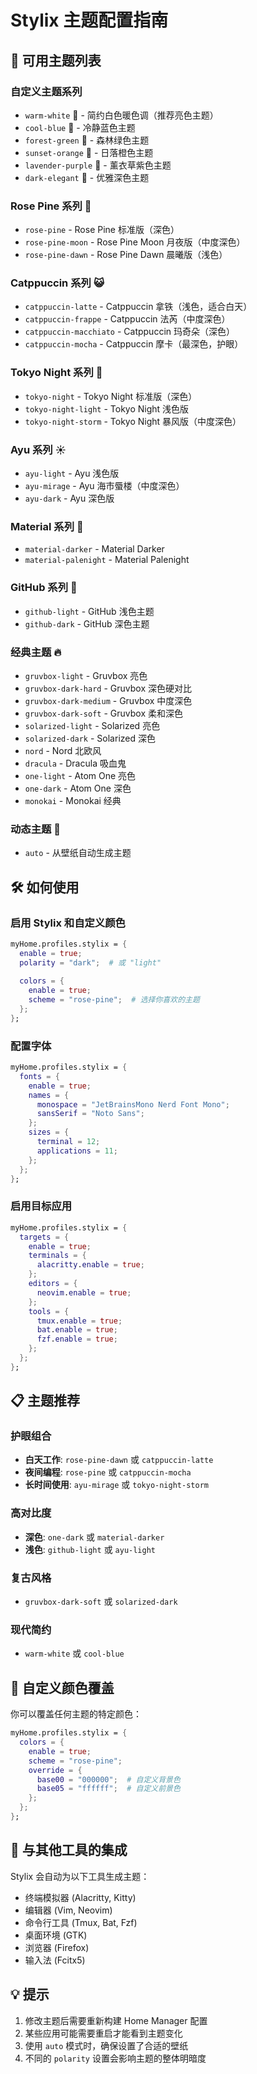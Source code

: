 # Stylix 主题配置指南

## 🎨 可用主题列表

### 自定义主题系列
- `warm-white` 🤍 - 简约白色暖色调（推荐亮色主题）
- `cool-blue` 🩵 - 冷静蓝色主题  
- `forest-green` 🌿 - 森林绿色主题
- `sunset-orange` 🧡 - 日落橙色主题
- `lavender-purple` 💜 - 薰衣草紫色主题
- `dark-elegant` 🖤 - 优雅深色主题

### Rose Pine 系列 🌹
- `rose-pine` - Rose Pine 标准版（深色）
- `rose-pine-moon` - Rose Pine Moon 月夜版（中度深色）
- `rose-pine-dawn` - Rose Pine Dawn 晨曦版（浅色）

### Catppuccin 系列 😺
- `catppuccin-latte` - Catppuccin 拿铁（浅色，适合白天）
- `catppuccin-frappe` - Catppuccin 法芮（中度深色）
- `catppuccin-macchiato` - Catppuccin 玛奇朵（深色）
- `catppuccin-mocha` - Catppuccin 摩卡（最深色，护眼）

### Tokyo Night 系列 🌃
- `tokyo-night` - Tokyo Night 标准版（深色）
- `tokyo-night-light` - Tokyo Night 浅色版
- `tokyo-night-storm` - Tokyo Night 暴风版（中度深色）

### Ayu 系列 ☀️
- `ayu-light` - Ayu 浅色版
- `ayu-mirage` - Ayu 海市蜃楼（中度深色）
- `ayu-dark` - Ayu 深色版

### Material 系列 🎯
- `material-darker` - Material Darker
- `material-palenight` - Material Palenight

### GitHub 系列 🐙
- `github-light` - GitHub 浅色主题
- `github-dark` - GitHub 深色主题

### 经典主题 🔥
- `gruvbox-light` - Gruvbox 亮色
- `gruvbox-dark-hard` - Gruvbox 深色硬对比
- `gruvbox-dark-medium` - Gruvbox 中度深色
- `gruvbox-dark-soft` - Gruvbox 柔和深色
- `solarized-light` - Solarized 亮色
- `solarized-dark` - Solarized 深色  
- `nord` - Nord 北欧风
- `dracula` - Dracula 吸血鬼
- `one-light` - Atom One 亮色
- `one-dark` - Atom One 深色
- `monokai` - Monokai 经典

### 动态主题 🔄
- `auto` - 从壁纸自动生成主题

## 🛠️ 如何使用

### 启用 Stylix 和自定义颜色
```nix
myHome.profiles.stylix = {
  enable = true;
  polarity = "dark";  # 或 "light"
  
  colors = {
    enable = true;
    scheme = "rose-pine";  # 选择你喜欢的主题
  };
};
```

### 配置字体
```nix
myHome.profiles.stylix = {
  fonts = {
    enable = true;
    names = {
      monospace = "JetBrainsMono Nerd Font Mono";
      sansSerif = "Noto Sans";
    };
    sizes = {
      terminal = 12;
      applications = 11;
    };
  };
};
```

### 启用目标应用
```nix
myHome.profiles.stylix = {
  targets = {
    enable = true;
    terminals = {
      alacritty.enable = true;
    };
    editors = {
      neovim.enable = true;
    };
    tools = {
      tmux.enable = true;
      bat.enable = true;
      fzf.enable = true;
    };
  };
};
```

## 📋 主题推荐

### 护眼组合
- **白天工作**: `rose-pine-dawn` 或 `catppuccin-latte`
- **夜间编程**: `rose-pine` 或 `catppuccin-mocha`
- **长时间使用**: `ayu-mirage` 或 `tokyo-night-storm`

### 高对比度
- **深色**: `one-dark` 或 `material-darker`
- **浅色**: `github-light` 或 `ayu-light`

### 复古风格
- `gruvbox-dark-soft` 或 `solarized-dark`

### 现代简约
- `warm-white` 或 `cool-blue`

## 🔧 自定义颜色覆盖

你可以覆盖任何主题的特定颜色：

```nix
myHome.profiles.stylix = {
  colors = {
    enable = true;
    scheme = "rose-pine";
    override = {
      base00 = "000000";  # 自定义背景色
      base05 = "ffffff";  # 自定义前景色
    };
  };
};
```

## 🌟 与其他工具的集成

Stylix 会自动为以下工具生成主题：
- 终端模拟器 (Alacritty, Kitty)
- 编辑器 (Vim, Neovim)
- 命令行工具 (Tmux, Bat, Fzf)
- 桌面环境 (GTK)
- 浏览器 (Firefox)
- 输入法 (Fcitx5)

## 💡 提示

1. 修改主题后需要重新构建 Home Manager 配置
2. 某些应用可能需要重启才能看到主题变化
3. 使用 `auto` 模式时，确保设置了合适的壁纸
4. 不同的 `polarity` 设置会影响主题的整体明暗度
